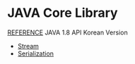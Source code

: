 JAVA Core Library
==================================

[REFERENCE](http://www.changki.net/APIs/J2SE_1.8_API_Korean/) JAVA 1.8 API Korean Version


*   [Stream](stream/Stream.md)
*   [Serialization](serialization/Serialization.md)
